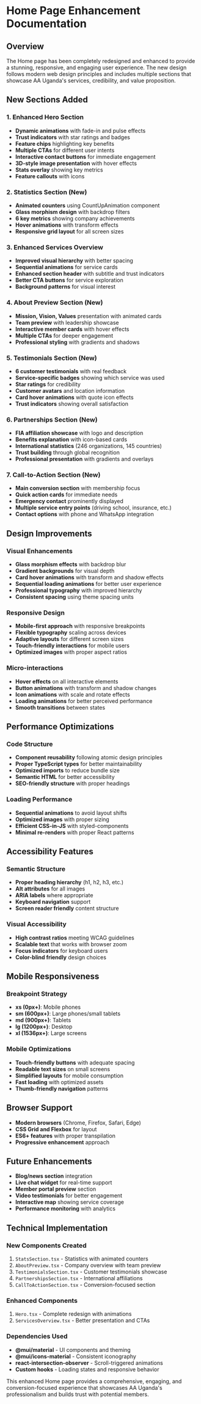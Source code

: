 # Home Page Enhancement Documentation

## Overview
The Home page has been completely redesigned and enhanced to provide a stunning, responsive, and engaging user experience. The new design follows modern web design principles and includes multiple sections that showcase AA Uganda's services, credibility, and value proposition.

## New Sections Added

### 1. Enhanced Hero Section
- **Dynamic animations** with fade-in and pulse effects
- **Trust indicators** with star ratings and badges
- **Feature chips** highlighting key benefits
- **Multiple CTAs** for different user intents
- **Interactive contact buttons** for immediate engagement
- **3D-style image presentation** with hover effects
- **Stats overlay** showing key metrics
- **Feature callouts** with icons

### 2. Statistics Section (New)
- **Animated counters** using CountUpAnimation component
- **Glass morphism design** with backdrop filters
- **6 key metrics** showing company achievements
- **Hover animations** with transform effects
- **Responsive grid layout** for all screen sizes

### 3. Enhanced Services Overview
- **Improved visual hierarchy** with better spacing
- **Sequential animations** for service cards
- **Enhanced section header** with subtitle and trust indicators
- **Better CTA buttons** for service exploration
- **Background patterns** for visual interest

### 4. About Preview Section (New)
- **Mission, Vision, Values** presentation with animated cards
- **Team preview** with leadership showcase
- **Interactive member cards** with hover effects
- **Multiple CTAs** for deeper engagement
- **Professional styling** with gradients and shadows

### 5. Testimonials Section (New)
- **6 customer testimonials** with real feedback
- **Service-specific badges** showing which service was used
- **Star ratings** for credibility
- **Customer avatars** and location information
- **Card hover animations** with quote icon effects
- **Trust indicators** showing overall satisfaction

### 6. Partnerships Section (New)
- **FIA affiliation showcase** with logo and description
- **Benefits explanation** with icon-based cards
- **International statistics** (246 organizations, 145 countries)
- **Trust building** through global recognition
- **Professional presentation** with gradients and overlays

### 7. Call-to-Action Section (New)
- **Main conversion section** with membership focus
- **Quick action cards** for immediate needs
- **Emergency contact** prominently displayed
- **Multiple service entry points** (driving school, insurance, etc.)
- **Contact options** with phone and WhatsApp integration

## Design Improvements

### Visual Enhancements
- **Glass morphism effects** with backdrop blur
- **Gradient backgrounds** for visual depth
- **Card hover animations** with transform and shadow effects
- **Sequential loading animations** for better user experience
- **Professional typography** with improved hierarchy
- **Consistent spacing** using theme spacing units

### Responsive Design
- **Mobile-first approach** with responsive breakpoints
- **Flexible typography** scaling across devices
- **Adaptive layouts** for different screen sizes
- **Touch-friendly interactions** for mobile users
- **Optimized images** with proper aspect ratios

### Micro-interactions
- **Hover effects** on all interactive elements
- **Button animations** with transform and shadow changes
- **Icon animations** with scale and rotate effects
- **Loading animations** for better perceived performance
- **Smooth transitions** between states

## Performance Optimizations

### Code Structure
- **Component reusability** following atomic design principles
- **Proper TypeScript types** for better maintainability
- **Optimized imports** to reduce bundle size
- **Semantic HTML** for better accessibility
- **SEO-friendly structure** with proper headings

### Loading Performance
- **Sequential animations** to avoid layout shifts
- **Optimized images** with proper sizing
- **Efficient CSS-in-JS** with styled-components
- **Minimal re-renders** with proper React patterns

## Accessibility Features

### Semantic Structure
- **Proper heading hierarchy** (h1, h2, h3, etc.)
- **Alt attributes** for all images
- **ARIA labels** where appropriate
- **Keyboard navigation** support
- **Screen reader friendly** content structure

### Visual Accessibility
- **High contrast ratios** meeting WCAG guidelines
- **Scalable text** that works with browser zoom
- **Focus indicators** for keyboard users
- **Color-blind friendly** design choices

## Mobile Responsiveness

### Breakpoint Strategy
- **xs (0px+)**: Mobile phones
- **sm (600px+)**: Large phones/small tablets
- **md (900px+)**: Tablets
- **lg (1200px+)**: Desktop
- **xl (1536px+)**: Large screens

### Mobile Optimizations
- **Touch-friendly buttons** with adequate spacing
- **Readable text sizes** on small screens
- **Simplified layouts** for mobile consumption
- **Fast loading** with optimized assets
- **Thumb-friendly navigation** patterns

## Browser Support
- **Modern browsers** (Chrome, Firefox, Safari, Edge)
- **CSS Grid and Flexbox** for layout
- **ES6+ features** with proper transpilation
- **Progressive enhancement** approach

## Future Enhancements
- **Blog/news section** integration
- **Live chat widget** for real-time support
- **Member portal preview** section
- **Video testimonials** for better engagement
- **Interactive map** showing service coverage
- **Performance monitoring** with analytics

## Technical Implementation

### New Components Created
1. `StatsSection.tsx` - Statistics with animated counters
2. `AboutPreview.tsx` - Company overview with team preview
3. `TestimonialsSection.tsx` - Customer testimonials showcase
4. `PartnershipsSection.tsx` - International affiliations
5. `CallToActionSection.tsx` - Conversion-focused section

### Enhanced Components
1. `Hero.tsx` - Complete redesign with animations
2. `ServicesOverview.tsx` - Better presentation and CTAs

### Dependencies Used
- **@mui/material** - UI components and theming
- **@mui/icons-material** - Consistent iconography
- **react-intersection-observer** - Scroll-triggered animations
- **Custom hooks** - Loading states and responsive behavior

This enhanced Home page provides a comprehensive, engaging, and conversion-focused experience that showcases AA Uganda's professionalism and builds trust with potential members.

